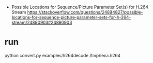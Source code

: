 - Possible Locations for Sequence/Picture Parameter Set(s) for H.264 Stream
https://stackoverflow.com/questions/24884827/possible-locations-for-sequence-picture-parameter-sets-for-h-264-stream/24890903#24890903

# run
python convert.py
examples/h264decode /tmp/lena.h264
